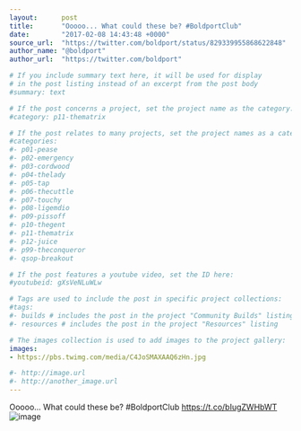 ```yaml
---
layout:      post
title:       "Ooooo... What could these be? #BoldportClub"
date:        "2017-02-08 14:43:48 +0000"
source_url:  "https://twitter.com/boldport/status/829339955868622848"
author_name: "@boldport"
author_url:  "https://twitter.com/boldport"

# If you include summary text here, it will be used for display
# in the post listing instead of an excerpt from the post body
#summary: text

# If the post concerns a project, set the project name as the category:
#category: p11-thematrix

# If the post relates to many projects, set the project names as a categories array:
#categories:
#- p01-pease
#- p02-emergency
#- p03-cordwood
#- p04-thelady
#- p05-tap
#- p06-thecuttle
#- p07-touchy
#- p08-ligemdio
#- p09-pissoff
#- p10-thegent
#- p11-thematrix
#- p12-juice
#- p99-theconqueror
#- qsop-breakout

# If the post features a youtube video, set the ID here:
#youtubeid: gXsVeNLuWLw

# Tags are used to include the post in specific project collections:
#tags:
#- builds # includes the post in the project "Community Builds" listing
#- resources # includes the post in the project "Resources" listing

# The images collection is used to add images to the project gallery:
images:
- https://pbs.twimg.com/media/C4JoSMAXAAQ6zHn.jpg

#- http://image.url
#- http://another_image.url
---
```


Ooooo... What could these be? #BoldportClub https://t.co/bIugZWHbWT
![image](https://pbs.twimg.com/media/C4JoSMAXAAQ6zHn.jpg)


